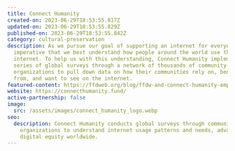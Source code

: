 ```yaml
---
title: Connect Humanity
created-on: 2023-06-29T18:53:55.817Z
updated-on: 2023-06-29T18:53:55.829Z
published-on: 2023-06-29T18:53:55.842Z
category: cultural-preservation
description: As we pursue our goal of supporting an internet for everyone, it is
  imperative that we best understand how people around the world use the
  internet. To help us with this understanding, Connect Humanity implemented a
  series of global surveys through a network of thousands of community-focused
  organizations to pull down data on how their communities rely on, benefit
  from, and want to see on the internet.
featured-content: https://ffdweb.org/blog/ffdw-and-connect-humanity-empowering-an-equitable-digital-future
website: https://connecthumanity.fund/
active-partnership: false
image:
  src: /assets/images/connect_humanity_logo.webp
seo:
  description: Connect Humanity conducts global surveys through community
    organizations to understand internet usage patterns and needs, advancing
    digital equity worldwide.
---
```

